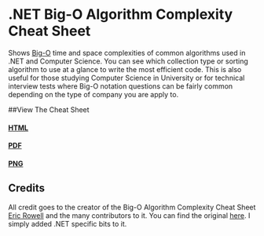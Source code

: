 # .NET Big-O Algorithm Complexity Cheat Sheet
Shows [Big-O](https://en.wikipedia.org/wiki/Big_O_notation) time and space complexities of common algorithms used in .NET and Computer Science. You can see which collection type or sorting algorithm to use at a glance to write the most efficient code. This is also useful for those studying Computer Science in University or for technical interview tests where Big-O notation questions can be fairly common depending on the type of company you are apply to.

##View The Cheat Sheet

#### [HTML](https://rawgit.com/rehansaeed/.NET-Big-O-Algorithm-Complexity-Cheat-Sheet/master/Cheat%20Sheet.html)
#### [PDF](https://github.com/RehanSaeed/.NET-Big-O-Algorithm-Complexity-Cheat-Sheet/blob/master/Cheat%20Sheet.pdf)
#### [PNG](https://github.com/RehanSaeed/.NET-Big-O-Algorithm-Complexity-Cheat-Sheet/blob/master/Cheat%20Sheet.png)

## Credits

All credit goes to the creator of the Big-O Algorithm Complexity Cheat Sheet [Eric Rowell](https://twitter.com/ericdrowell) and the many contributors to it. You can find the original [here](http://bigocheatsheet.com/). I simply added .NET specific bits to it.

